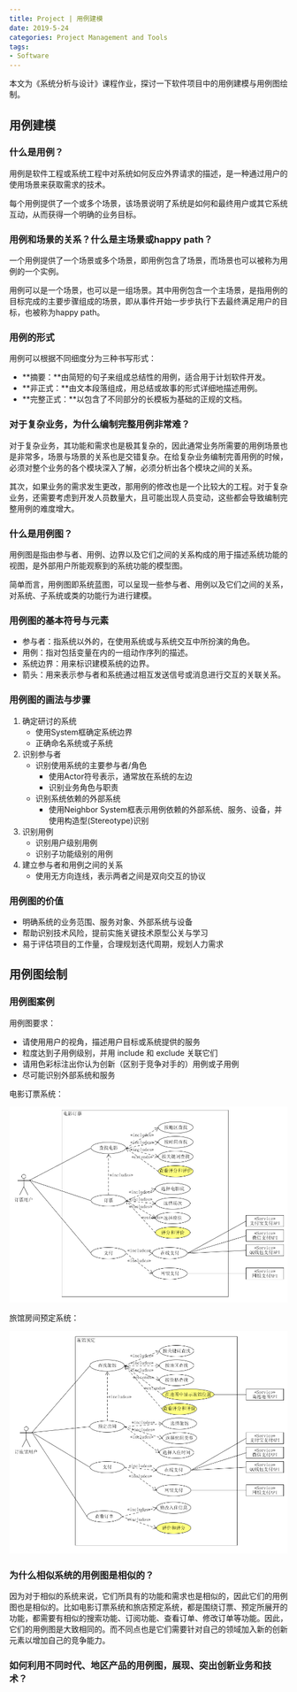 ```yaml
---
title: Project | 用例建模
date: 2019-5-24
categories: Project Management and Tools
tags:
- Software
---
```


本文为《系统分析与设计》课程作业，探讨一下软件项目中的用例建模与用例图绘制。

<!-- more -->

## 用例建模

### 什么是用例？

用例是软件工程或系统工程中对系统如何反应外界请求的描述，是一种通过用户的使用场景来获取需求的技术。

每个用例提供了一个或多个场景，该场景说明了系统是如何和最终用户或其它系统互动，从而获得一个明确的业务目标。

### 用例和场景的关系？什么是主场景或happy path？

一个用例提供了一个场景或多个场景，即用例包含了场景，而场景也可以被称为用例的一个实例。

用例可以是一个场景，也可以是一组场景。其中用例包含一个主场景，是指用例的目标完成的主要步骤组成的场景，即从事件开始一步步执行下去最终满足用户的目标，也被称为happy path。

### 用例的形式

用例可以根据不同细度分为三种书写形式：

* **摘要：**由简短的句子来组成总结性的用例，适合用于计划软件开发。
* **非正式：**由文本段落组成，用总结或故事的形式详细地描述用例。
* **完整正式：**以包含了不同部分的长模板为基础的正规的文档。

### 对于复杂业务，为什么编制完整用例非常难？

对于复杂业务，其功能和需求也是极其复杂的，因此通常业务所需要的用例场景也是非常多，场景与场景的关系也是交错复杂。在给复杂业务编制完善用例的时候，必须对整个业务的各个模块深入了解，必须分析出各个模块之间的关系。

其次，如果业务的需求发生更改，那用例的修改也是一个比较大的工程。对于复杂业务，还需要考虑到开发人员数量大，且可能出现人员变动，这些都会导致编制完整用例的难度增大。

### 什么是用例图？

用例图是指由参与者、用例、边界以及它们之间的关系构成的用于描述系统功能的视图，是外部用户所能观察到的系统功能的模型图。

简单而言，用例图即系统蓝图，可以呈现一些参与者、用例以及它们之间的关系，对系统、子系统或类的功能行为进行建模。

### 用例图的基本符号与元素

* 参与者：指系统以外的，在使用系统或与系统交互中所扮演的角色。
* 用例：指对包括变量在内的一组动作序列的描述。
* 系统边界：用来标识建模系统的边界。
* 箭头：用来表示参与者和系统通过相互发送信号或消息进行交互的关联关系。

### 用例图的画法与步骤

1. 确定研讨的系统
   * 使用System框确定系统边界
   * 正确命名系统或子系统
2. 识别参与者
   * 识别使用系统的主要参与者/角色
     * 使用Actor符号表示，通常放在系统的左边
     * 识别业务角色与职责
   * 识别系统依赖的外部系统
     * 使用Neighbor System框表示用例依赖的外部系统、服务、设备，并使用构造型(Stereotype)识别
3. 识别用例
   * 识别用户级别用例
   * 识别子功能级别的用例
4. 建立参与者和用例之间的关系
   * 使用无方向连线，表示两者之间是双向交互的协议

### 用例图的价值

* 明确系统的业务范围、服务对象、外部系统与设备
* 帮助识别技术风险，提前实施关键技术原型公关与学习
* 易于评估项目的工作量，合理规划迭代周期，规划人力需求

## 用例图绘制

### 用例图案例

用例图要求：

- 请使用用户的视角，描述用户目标或系统提供的服务
- 粒度达到子用例级别，并用 include 和 exclude 关联它们
- 请用色彩标注出你认为创新（区别于竞争对手的）用例或子用例
- 尽可能识别外部系统和服务

电影订票系统：

![1558766399675](use-case-model/1558766399675.png)

旅馆房间预定系统：

![1558768346080](use-case-model/1558768346080.png)

### 为什么相似系统的用例图是相似的？

因为对于相似的系统来说，它们所具有的功能和需求也是相似的，因此它们的用例图也是相似的。比如电影订票系统和旅店预定系统，都是围绕订票、预定所展开的功能，都需要有相似的搜索功能、订阅功能、查看订单、修改订单等功能。因此，它们的用例图是大致相同的。而不同点也是它们需要针对自己的领域加入新的创新元素以增加自己的竞争能力。

### 如何利用不同时代、地区产品的用例图，展现、突出创新业务和技术？



